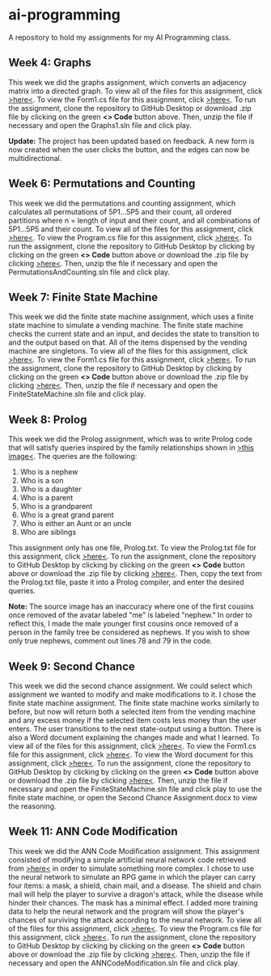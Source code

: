 # ai-programming
A repository to hold my assignments for my AI Programming class.
## Week 4: Graphs
This week we did the graphs assignment, which converts an adjacency matrix into a directed graph. To view all of the files for this assignment, click [>here<](https://github.com/fatjosephina/ai-programming/tree/main/Graphs1). To view the Form1.cs file for this assignment, click [>here<](https://github.com/fatjosephina/ai-programming/blob/main/Graphs1/Graphs1/Form1.cs). To run the assignment, clone the repository to GitHub Desktop or download .zip file by clicking on the green **<> Code** button above. Then, unzip the file if necessary and open the Graphs1.sln file and click play.

**Update:** The project has been updated based on feedback. A new form is now created when the user clicks the button, and the edges can now be multidirectional.
## Week 6: Permutations and Counting
This week we did the permutations and counting assignment, which calculates all permutations of 5P1...5P5 and their count, all ordered partitions where n = length of input and their count, and all combinations of 5P1...5P5 and their count. To view all of the files for this assignment, click [>here<](https://github.com/fatjosephina/ai-programming/tree/main/PermutationsAndCounting). To view the Program.cs file for this assignment, click [>here<](https://github.com/fatjosephina/ai-programming/blob/main/PermutationsAndCounting/PermutationsAndCounting/Program.cs). To run the assignment, clone the repository to GitHub Desktop by clicking by clicking on the green **<> Code** button above or download the .zip file by clicking [>here<](https://github.com/fatjosephina/ai-programming/archive/refs/heads/main.zip). Then, unzip the file if necessary and open the PermutationsAndCounting.sln file and click play.
## Week 7: Finite State Machine
This week we did the finite state machine assignment, which uses a finite state machine to simulate a vending machine. The finite state machine checks the current state and an input, and decides the state to transition to and the output based on that. All of the items dispensed by the vending machine are singletons. To view all of the files for this assignment, click [>here<](https://github.com/fatjosephina/ai-programming/tree/main/FiniteStateMachine). To view the Form1.cs file for this assignment, click [>here<](https://github.com/fatjosephina/ai-programming/blob/main/FiniteStateMachine/FiniteStateMachine/Form1.cs). To run the assignment, clone the repository to GitHub Desktop by clicking by clicking on the green **<> Code** button above or download the .zip file by clicking [>here<](https://github.com/fatjosephina/ai-programming/archive/refs/heads/main.zip). Then, unzip the file if necessary and open the FiniteStateMachine.sln file and click play.
## Week 8: Prolog
This week we did the Prolog assignment, which was to write Prolog code that will satisfy queries inspired by the family relationships shown in [>this image<](https://www.shutterstock.com/image-vector/pedigree-ancestry-chart-template-portraits-600w-1049759024.jpg). The queries are the following:
1. Who is a nephew
2. Who is a son
3. Who is a daughter
4. Who is a parent
5. Who is a grandparent
6. Who is a great grand parent
7. Who is either an Aunt or an uncle
8. Who are siblings

This assignment only has one file, Prolog.txt. To view the Prolog.txt file for this assignment, click [>here<](https://github.com/fatjosephina/ai-programming/blob/main/Prolog/Prolog.txt). To run the assignment, clone the repository to GitHub Desktop by clicking by clicking on the green **<> Code** button above or download the .zip file by clicking [>here<](https://github.com/fatjosephina/ai-programming/archive/refs/heads/main.zip). Then, copy the text from the Prolog.txt file, paste it into a Prolog compiler, and enter the desired queries.

**Note:** The source image has an inaccuracy where one of the first cousins once removed of the avatar labeled "me" is labeled "nephew." In order to reflect this, I made the male younger first cousins once removed of a person in the family tree be considered as nephews. If you wish to show only true nephews, comment out lines 78 and 79 in the code.
## Week 9: Second Chance
This week we did the second chance assignment. We could select which assignment we wanted to modify and make modifications to it. I chose the finite state machine assignment. The finite state machine works similarly to before, but now will return both a selected item from the vending machine and any excess money if the selected item costs less money than the user enters. The user transitions to the next state-output using a button. There is also a Word document explaining the changes made and what I learned. To view all of the files for this assignment, click [>here<](https://github.com/fatjosephina/ai-programming/tree/main/SecondChance). To view the Form1.cs file for this assignment, click [>here<](https://github.com/fatjosephina/ai-programming/blob/main/SecondChance/FiniteStateMachine/Form1.cs). To view the Word document for this assignment, click [>here<](https://github.com/fatjosephina/ai-programming/blob/main/SecondChance/Second%20Chance%20Assignment.docx). To run the assignment, clone the repository to GitHub Desktop by clicking by clicking on the green **<> Code** button above or download the .zip file by clicking [>here<](https://github.com/fatjosephina/ai-programming/archive/refs/heads/main.zip). Then, unzip the file if necessary and open the FiniteStateMachine.sln file and click play to use the finite state machine, or open the Second Chance Assignment.docx to view the reasoning.
## Week 11: ANN Code Modification
This week we did the ANN Code Modification assignment. This assignment consisted of modifying a simple artificial neural network code retrieved from [>here<](https://medium.com/analytics-vidhya/building-a-simple-neural-network-in-c-7e917e9fc2cc) in order to simulate something more complex. I chose to use the neural network to simulate an RPG game in which the player can carry four items: a mask, a shield, chain mail, and a disease. The shield and chain mail will help the player to survive a dragon's attack, while the disease while hinder their chances. The mask has a minimal effect. I added more training data to help the neural network and the program will show the player's chances of surviving the attack according to the neural network. To view all of the files for this assignment, click [>here<](https://github.com/fatjosephina/ai-programming/tree/main/ANNCodeModification). To view the Program.cs file for this assignment, click [>here<](https://github.com/fatjosephina/ai-programming/blob/main/ANNCodeModification/ANNCodeModification/Program.cs). To run the assignment, clone the repository to GitHub Desktop by clicking by clicking on the green **<> Code** button above or download the .zip file by clicking [>here<](https://github.com/fatjosephina/ai-programming/archive/refs/heads/main.zip). Then, unzip the file if necessary and open the ANNCodeModification.sln file and click play.
